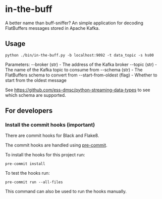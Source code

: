 # in-the-buff
A better name than buff-sniffer?
An simple application for decoding FlatBuffers messages stored in Apache Kafka.

## Usage
```
python ./bin/in-the-buff.py -b localhost:9092 -t data_topic -s hs00
```

Parameters:
 --broker (str) - The address of the Kafka broker
 --topic (str) - The name of the Kafka topic to consume from
 --schema (str) - The FlatBuffers schema to convert from
 --start-from-oldest (flag) - Whether to start from the oldest message

See https://github.com/ess-dmsc/python-streaming-data-types to see which schema
are supported.

## For developers

### Install the commit hooks (important)
There are commit hooks for Black and Flake8.

The commit hooks are handled using [pre-commit](https://pre-commit.com).

To install the hooks for this project run:
```
pre-commit install
```

To test the hooks run:
```
pre-commit run --all-files
```
This command can also be used to run the hooks manually.

